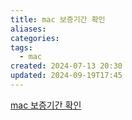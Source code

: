 ```yaml
---
title: mac 보증기간 확인
aliases: 
categories: 
tags:
  - mac
created: 2024-07-13 20:30
updated: 2024-09-19T17:45
---
```

[mac 보증기간 확인](https://checkcoverage.apple.com/?locale=ko_KR)
